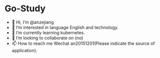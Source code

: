 # Go-Study
- 👋 Hi, I’m @anzejiang
- 👀 I’m interested in language English and  technology.
- 🌱 I’m currently learning kubernetes.
- 💞️ I’m looking to collaborate on (no)
- 📫 How to reach me Wechat an20151201(Please indicate the source of application).
